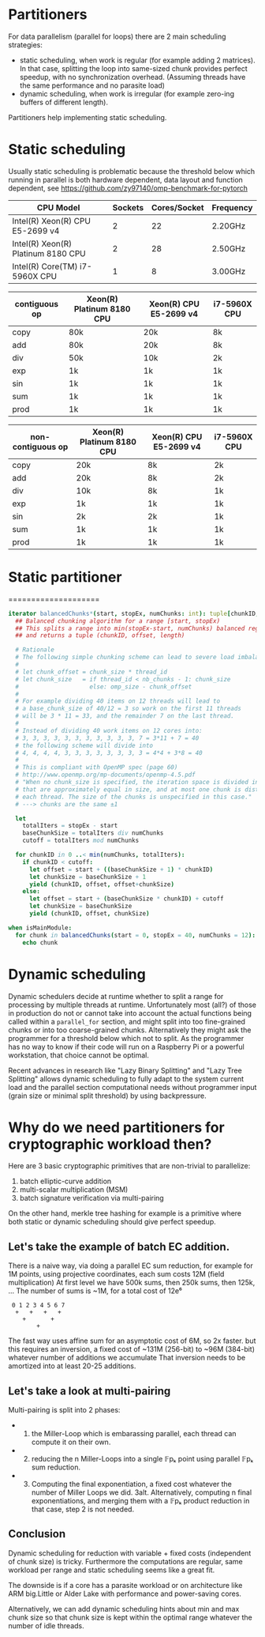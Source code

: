 # Partitioners

For data parallelism (parallel for loops) there are 2 main scheduling strategies:
- static scheduling, when work is regular (for example adding 2 matrices).
  In that case, splitting the loop
  into same-sized chunk provides perfect speedup, with no synchronization overhead.
  (Assuming threads have the same performance and no parasite load)
- dynamic scheduling, when work is irregular (for example zero-ing buffers of different length).

Partitioners help implementing static scheduling.

Static scheduling
=================

Usually static scheduling is problematic because the threshold below which running in parallel
is both hardware dependent, data layout and function dependent, see https://github.com/zy97140/omp-benchmark-for-pytorch

| CPU Model                          | Sockets | Cores/Socket | Frequency |
|------------------------------------|---------|--------------|-----------|
| Intel(R) Xeon(R) CPU E5-2699 v4    | 2       | 22           | 2.20GHz   |
| Intel(R) Xeon(R) Platinum 8180 CPU | 2       | 28           | 2.50GHz   |
| Intel(R) Core(TM) i7-5960X CPU     | 1       | 8            | 3.00GHz   |

| contiguous op | Xeon(R) Platinum 8180 CPU | Xeon(R) CPU E5-2699 v4 | i7-5960X CPU |
|---------------|---------------------------|------------------------|--------------|
| copy          | 80k                       | 20k                    | 8k           |
| add           | 80k                       | 20k                    | 8k           |
| div           | 50k                       | 10k                    | 2k           |
| exp           | 1k                        | 1k                     | 1k           |
| sin           | 1k                        | 1k                     | 1k           |
| sum           | 1k                        | 1k                     | 1k           |
| prod          | 1k                        | 1k                     | 1k           |

| non-contiguous op | Xeon(R) Platinum 8180 CPU | Xeon(R) CPU E5-2699 v4 | i7-5960X CPU |
|-------------------|---------------------------|------------------------|--------------|
| copy              | 20k                       | 8k                     | 2k           |
| add               | 20k                       | 8k                     | 2k           |
| div               | 10k                       | 8k                     | 1k           |
| exp               | 1k                        | 1k                     | 1k           |
| sin               | 2k                        | 2k                     | 1k           |
| sum               | 1k                        | 1k                     | 1k           |
| prod              | 1k                        | 1k                     | 1k           |


# Static partitioner
====================

```Nim
iterator balancedChunks*(start, stopEx, numChunks: int): tuple[chunkID, start, stopEx: int] =
  ## Balanced chunking algorithm for a range [start, stopEx)
  ## This splits a range into min(stopEx-start, numChunks) balanced regions
  ## and returns a tuple (chunkID, offset, length)

  # Rationale
  # The following simple chunking scheme can lead to severe load imbalance
  #
  # let chunk_offset = chunk_size * thread_id
  # let chunk_size   = if thread_id < nb_chunks - 1: chunk_size
  #                    else: omp_size - chunk_offset
  #
  # For example dividing 40 items on 12 threads will lead to
  # a base_chunk_size of 40/12 = 3 so work on the first 11 threads
  # will be 3 * 11 = 33, and the remainder 7 on the last thread.
  #
  # Instead of dividing 40 work items on 12 cores into:
  # 3, 3, 3, 3, 3, 3, 3, 3, 3, 3, 3, 7 = 3*11 + 7 = 40
  # the following scheme will divide into
  # 4, 4, 4, 4, 3, 3, 3, 3, 3, 3, 3, 3 = 4*4 + 3*8 = 40
  #
  # This is compliant with OpenMP spec (page 60)
  # http://www.openmp.org/mp-documents/openmp-4.5.pdf
  # "When no chunk_size is specified, the iteration space is divided into chunks
  # that are approximately equal in size, and at most one chunk is distributed to
  # each thread. The size of the chunks is unspecified in this case."
  # ---> chunks are the same ±1

  let
    totalIters = stopEx - start
    baseChunkSize = totalIters div numChunks
    cutoff = totalIters mod numChunks

  for chunkID in 0 ..< min(numChunks, totalIters):
    if chunkID < cutoff:
      let offset = start + ((baseChunkSize + 1) * chunkID)
      let chunkSize = baseChunkSize + 1
      yield (chunkID, offset, offset+chunkSize)
    else:
      let offset = start + (baseChunkSize * chunkID) + cutoff
      let chunkSize = baseChunkSize
      yield (chunkID, offset, chunkSize)

when isMainModule:
  for chunk in balancedChunks(start = 0, stopEx = 40, numChunks = 12):
    echo chunk
```

Dynamic scheduling
==================

Dynamic schedulers decide at runtime whether to split a range for processing by multiple threads at runtime.
Unfortunately most (all?) of those in production do not or cannot take into account
the actual functions being called within a `parallel_for` section,
and might split into too fine-grained chunks or into too coarse-grained chunks.
Alternatively they might ask the programmer for a threshold below which not to split.
As the programmer has no way to know if their code will run on a Raspberry Pi or a powerful workstation, that choice cannot be optimal.

Recent advances in research like "Lazy Binary Splitting" and "Lazy Tree Splitting"
allows dynamic scheduling to fully adapt to the system current load and
the parallel section computational needs without programmer input (grain size or minimal split threshold)
by using backpressure.


Why do we need partitioners for cryptographic workload then?
============================================================


Here are 3 basic cryptographic primitives that are non-trivial to parallelize:

1. batch elliptic-curve addition
2. multi-scalar multiplication (MSM)
3. batch signature verification via multi-pairing

On the other hand, merkle tree hashing for example is a primitive where both static or dynamic scheduling should give perfect speedup.

Let's take the example of batch EC addition.
--------------------------------------------

There is a naive way, via doing a parallel EC sum reduction,
for example for 1M points,
using projective coordinates, each sum costs 12M (field multiplication)
At first level we have 500k sums, then 250k sums, then 125k, ...
The number of sums is ~1M, for a total cost of 12e⁶

```
 0 1 2 3 4 5 6 7
  +   +   +   +
    +       +
        +
```

The fast way uses affine sum for an asymptotic cost of 6M, so 2x faster.
but this requires an inversion, a fixed cost of ~131M (256-bit) to ~96M (384-bit)
whatever number of additions we accumulate
That inversion needs to be amortized into at least 20-25 additions.

Let's take a look at multi-pairing
----------------------------------

Multi-pairing is split into 2 phases:
- 1. the Miller-Loop which is embarassing parallel, each thread can compute it on their own.
- 2. reducing the n Miller-Loops into a single 𝔽pₖ point using parallel 𝔽pₖ sum reduction.
- 3. Computing the final exponentiation, a fixed cost whatever the number of Miller Loops we did.
  3alt. Alternatively, computing n final exponentiations, and merging them with a 𝔽pₖ product reduction
        in that case, step 2 is not needed.

Conclusion
----------

Dynamic scheduling for reduction with variable + fixed costs (independent of chunk size) is tricky.
Furthermore the computations are regular, same workload per range and static scheduling seems like a great fit.

The downside is if a core has a parasite workload or on architecture like ARM big.Little or Alder Lake
with performance and power-saving cores.

Alternatively, we can add dynamic scheduling hints about min and max chunk size so that
chunk size is kept within the optimal range whatever the number of idle threads.